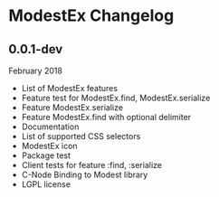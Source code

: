# ModestEx Changelog

## 0.0.1-dev

February 2018

- List of ModestEx features
- Feature test for ModestEx.find, ModestEx.serialize
- Feature ModestEx.serialize
- Feature ModestEx.find with optional delimiter
- Documentation
- List of supported CSS selectors
- ModestEx icon
- Package test
- Client tests for feature :find, :serialize
- C-Node Binding to Modest library
- LGPL license
